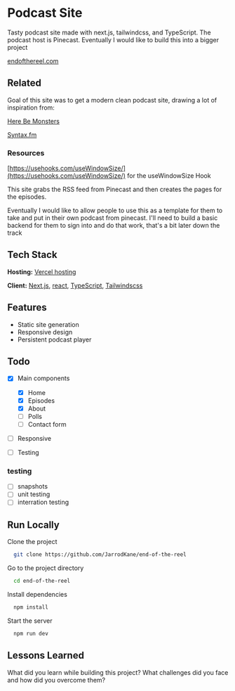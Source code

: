 # Podcast Site

Tasty podcast site made with next.js, tailwindcss, and TypeScript.
The podcast host is Pinecast.
Eventually I would like to build this into a bigger project

[endofthereel.com](https://www.endofthereel.com/)

## Related

Goal of this site was to get a modern clean podcast site, drawing a lot of inspiration from:

[Here Be Monsters](https://www.hbmpodcast.com/)

[Syntax.fm](https://syntax.fm/)

### Resources

[https://usehooks.com/useWindowSize/](https://usehooks.com/useWindowSize/) for the useWindowSize Hook

This site grabs the RSS feed from Pinecast and then creates the pages for the episodes.

Eventually I would like to allow people to use this as a template for them to take and put in their own podcast from pinecast.
I'll need to build a basic backend for them to sign into and do that work, that's a bit later down the track

## Tech Stack

**Hosting:** [Vercel hosting](https://vercel.com/)

**Client:** [Next.js](https://nextjs.org/), [react](https://reactjs.org/), [TypeScript](https://www.typescriptlang.org/), [Tailwindscss](https://tailwindcss.com/)

## Features

- Static site generation
- Responsive design
- Persistent podcast player

## Todo

- [x] Main components

  - [x] Home
  - [x] Episodes
  - [x] About
  - [ ] Polls
  - [ ] Contact form

- [ ] Responsive
- [ ] Testing

### testing

- [ ] snapshots
- [ ] unit testing
- [ ] interration testing

## Run Locally

Clone the project

```bash
  git clone https://github.com/JarrodKane/end-of-the-reel
```

Go to the project directory

```bash
  cd end-of-the-reel
```

Install dependencies

```bash
  npm install
```

Start the server

```bash
  npm run dev
```

## Lessons Learned

What did you learn while building this project? What challenges did you face and how did you overcome them?
